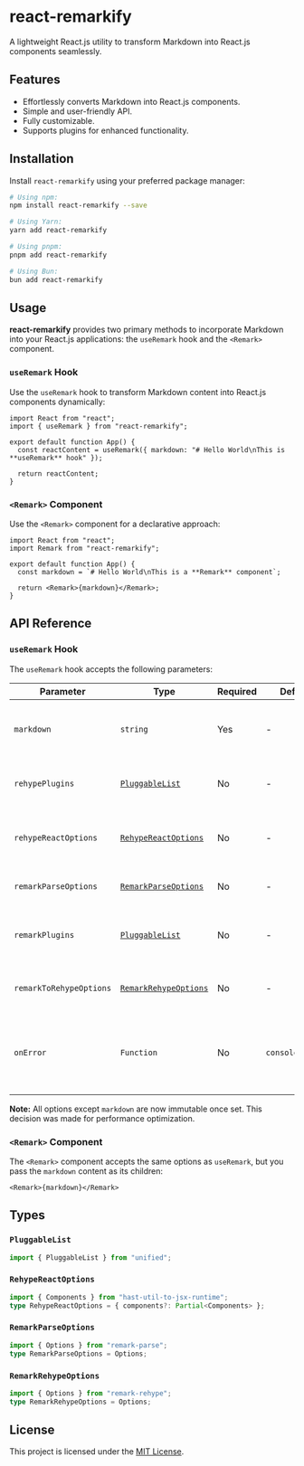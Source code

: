 # react-remarkify

A lightweight React.js utility to transform Markdown into React.js components seamlessly.

## Features

- Effortlessly converts Markdown into React.js components.
- Simple and user-friendly API.
- Fully customizable.
- Supports plugins for enhanced functionality.

## Installation

Install `react-remarkify` using your preferred package manager:

```bash
# Using npm:
npm install react-remarkify --save

# Using Yarn:
yarn add react-remarkify

# Using pnpm:
pnpm add react-remarkify

# Using Bun:
bun add react-remarkify
```

## Usage

**react-remarkify** provides two primary methods to incorporate Markdown into your React.js applications: the `useRemark` hook and the `<Remark>` component.

### `useRemark` Hook

Use the `useRemark` hook to transform Markdown content into React.js components dynamically:

```tsx
import React from "react";
import { useRemark } from "react-remarkify";

export default function App() {
  const reactContent = useRemark({ markdown: "# Hello World\nThis is **useRemark** hook" });

  return reactContent;
}
```

### `<Remark>` Component

Use the `<Remark>` component for a declarative approach:

```tsx
import React from "react";
import Remark from "react-remarkify";

export default function App() {
  const markdown = `# Hello World\nThis is a **Remark** component`;

  return <Remark>{markdown}</Remark>;
}
```

## API Reference

### `useRemark` Hook

The `useRemark` hook accepts the following parameters:

| Parameter               | Type                                          | Required | Default         | Description                                                                |
| ----------------------- | --------------------------------------------- | -------- | --------------- | -------------------------------------------------------------------------- |
| `markdown`              | `string`                                      | Yes      | -               | The Markdown content to be converted into React.js components.             |
| `rehypePlugins`         | [`PluggableList`](#pluggablelist)             | No       | -               | Plugins for `rehype` to extend functionality.                              |
| `rehypeReactOptions`    | [`RehypeReactOptions`](#rehypereactoptions)   | No       | -               | Options for customizing the generated React.js components.                 |
| `remarkParseOptions`    | [`RemarkParseOptions`](#remarkparseoptions)   | No       | -               | Parsing options for `remark`.                                              |
| `remarkPlugins`         | [`PluggableList`](#pluggablelist)             | No       | -               | Plugins for `remark` to enhance Markdown processing.                       |
| `remarkToRehypeOptions` | [`RemarkRehypeOptions`](#remarkrehypeoptions) | No       | -               | Options for the `remark` to `rehype` transformation.                       |
| `onError`               | `Function`                                    | No       | `console.error` | Callback to handle errors during the Markdown-to-React conversion process. |

**Note:** All options except `markdown` are now immutable once set. This decision was made for performance optimization.

### `<Remark>` Component

The `<Remark>` component accepts the same options as `useRemark`, but you pass the `markdown` content as its children:

```tsx
<Remark>{markdown}</Remark>
```

## Types

### `PluggableList`

```typescript
import { PluggableList } from "unified";
```

### `RehypeReactOptions`

```typescript
import { Components } from "hast-util-to-jsx-runtime";
type RehypeReactOptions = { components?: Partial<Components> };
```

### `RemarkParseOptions`

```typescript
import { Options } from "remark-parse";
type RemarkParseOptions = Options;
```

### `RemarkRehypeOptions`

```typescript
import { Options } from "remark-rehype";
type RemarkRehypeOptions = Options;
```

## License

This project is licensed under the [MIT License](LICENSE).
